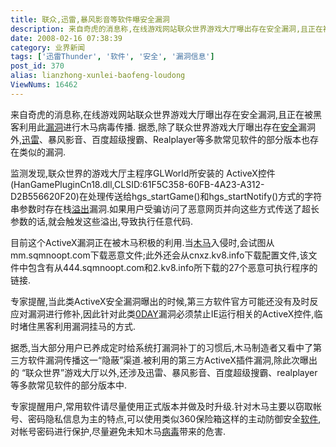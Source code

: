 ```yaml
---
title: 联众,迅雷,暴风影音等软件曝安全漏洞
description: 来自奇虎的消息称,在线游戏网站联众世界游戏大厅曝出存在安全漏洞,且正在被黑客利用此漏洞进行木马病毒传播.据悉,除了联众世界游戏大厅曝出存在安全漏洞外,迅雷、暴风影音、百度超级搜霸、Realplayer等多款常见软件的部分版本也存在类似的漏洞.监测发现,联众世界的游戏大厅主程序GLWorld所安装的ActiveX控件(HanGamePluginCn18.dll,CLSID:61F5C358-60FB-4A23-A312-D2B556620F20)在处理传送给hgs_startGame()和hgs_startNotify()方式的字符串参数时存在栈溢出漏洞.如果用户受骗访问了恶意网页并向这些方式传送了超长参数的话,就会触发这些溢出,导致执行任意代码.
date: 2008-02-16 07:38:39
category: 业界新闻
tags: ['迅雷Thunder', '软件', '安全', '漏洞信息']
post_id: 370
alias: lianzhong-xunlei-baofeng-loudong
ViewNums: 16462
---
```


来自奇虎的消息称,在线游戏网站联众世界游戏大厅曝出存在安全漏洞,且正在被黑客利用此[漏洞](/tags/%E6%BC%8F%E6%B4%9E%E4%BF%A1%E6%81%AF)进行木马病毒传播.
据悉,除了联众世界游戏大厅曝出存在[安全](/tags/%E5%AE%89%E5%85%A8)漏洞外,[迅雷](/tags/%E8%BF%85%E9%9B%B7Thunder)、暴风影音、百度超级搜霸、Realplayer等多款常见软件的部分版本也存在类似的漏洞.

监测发现,联众世界的游戏大厅主程序GLWorld所安装的 ActiveX控件(HanGamePluginCn18.dll,CLSID:61F5C358-60FB-4A23-A312- D2B556620F20)在处理传送给hgs_startGame()和hgs_startNotify()方式的字符串参数时存在栈[溢出](/tags/%E7%BC%93%E5%86%B2%E5%8C%BA%E6%BA%A2%E5%87%BA)漏洞.如果用户受骗访问了恶意网页并向这些方式传送了超长参数的话,就会触发这些溢出,导致执行任意代码.

目前这个ActiveX漏洞正在被木马积极的利用.当[木马](/tags/%E6%9C%A8%E9%A9%AC)入侵时,会试图从mm.sqmnoopt.com下载恶意文件;此外还会从cnxz.kv8.info下载配置文件,该文件中包含有从444.sqmnoopt.com和2.kv8.info所下载的27个恶意可执行程序的链接.

专家提醒,当此类ActiveX安全漏洞曝出的时候,第三方软件官方可能还没有及时反应对漏洞进行修补,因此针对此类[0DAY](/tags/0day)漏洞必须禁止IE运行相关的ActiveX控件,临时堵住黑客利用漏洞挂马的方式.

据悉,当大部分用户已养成定时给系统打漏洞补丁的习惯后,木马制造者又看中了第三方软件漏洞传播这一“隐蔽”渠道.被利用的第三方ActiveX插件漏洞,除此次曝出的 “联众世界”游戏大厅以外,还涉及迅雷、暴风影音、百度超级搜霸、realplayer等多款常见软件的部分版本中.

专家提醒用户,常用软件请尽量使用正式版本并做及时升级.针对木马主要以窃取帐号、密码隐私信息为主的特点,可以使用类似360保险箱这样的主动防御安全[软件](/tags/%E8%BD%AF%E4%BB%B6),对帐号密码进行保护,尽量避免未知木马[病毒](/tags/%E7%97%85%E6%AF%92Virus)带来的危害.

